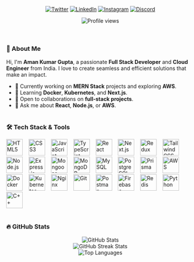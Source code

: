 <div align="center">

[![Twitter](https://img.shields.io/badge/Twitter-%231DA1F2.svg?logo=Twitter&logoColor=white)](https://x.com/akgbytes) 
[![LinkedIn](https://img.shields.io/badge/LinkedIn-%230077B5.svg?logo=linkedin&logoColor=white)](https://linkedin.com/in/akgbytes)
[![Instagram](https://img.shields.io/badge/Instagram-%23E4405F.svg?logo=Instagram&logoColor=white)](#)
[![Discord](https://img.shields.io/badge/Discord-%237289DA.svg?logo=discord&logoColor=white)](#)

</div>

<!-- Profile View Counter -->
<div align="center">
  <img src="https://komarev.com/ghpvc/?username=akgbytes" alt="Profile views" />
</div>

<br>

#

<!-- About Me -->

### 💫 About Me

Hi, I'm **Aman Kumar Gupta**, a passionate **Full Stack Developer** and **Cloud Engineer** from India. I love to create seamless and efficient solutions that make an impact.

- 🔭 Currently working on **MERN Stack** projects and exploring **AWS**.
- 🌱 Learning **Docker**, **Kubernetes**, and **Next.js**.
- 🤝 Open to collaborations on **full-stack projects**.
- 💬 Ask me about **React**, **Node.js**, or **AWS**.

#

<!-- Tech Stack -->

### 🛠 Tech Stack & Tools

<div>
  <img src="https://cdn.jsdelivr.net/gh/devicons/devicon/icons/html5/html5-original.svg" height="44" alt="HTML5" />
  <img width=8>
  <img src="https://cdn.jsdelivr.net/gh/devicons/devicon/icons/css3/css3-original.svg" height="44" alt="CSS3" />
  <img width=8>
  <img src="https://cdn.jsdelivr.net/gh/devicons/devicon/icons/javascript/javascript-original.svg" height="44" alt="JavaScript" />
  <img width=8>
  <img src="https://cdn.jsdelivr.net/gh/devicons/devicon/icons/typescript/typescript-original.svg" height="44" alt="TypeScript" />
  <img width=8>
  <img src="https://cdn.jsdelivr.net/gh/devicons/devicon/icons/react/react-original.svg" height="44" alt="React" />
  <img width=8>
  <img src="https://cdn.jsdelivr.net/gh/devicons/devicon/icons/nextjs/nextjs-original.svg" height="44" alt="Next.js" />
  <img width=8>
  <img src="https://cdn.jsdelivr.net/gh/devicons/devicon/icons/redux/redux-original.svg" height="44" alt="Redux" />
  <img width=8>
  <img src="https://cdn.jsdelivr.net/gh/devicons/devicon/icons/tailwindcss/tailwindcss-original.svg" height="44" alt="Tailwind CSS" />
  <img width=8>
  <img src="https://cdn.jsdelivr.net/gh/devicons/devicon@latest/icons/nodejs/nodejs-plain-wordmark.svg" height="44" alt="Node.js" />
  <img width=8>
  <img src="https://cdn.jsdelivr.net/gh/devicons/devicon@latest/icons/express/express-original.svg" height="44" alt="Express.js" />
  <img width=8>
  <img src="https://cdn.jsdelivr.net/gh/devicons/devicon/icons/mongoose/mongoose-original.svg" height="44" alt="Mongoose" />
  <img width=8>
  <img src="https://cdn.jsdelivr.net/gh/devicons/devicon/icons/mongodb/mongodb-original.svg" height="44" alt="MongoDB" />
  <img width=8>
  <img src="https://cdn.jsdelivr.net/gh/devicons/devicon/icons/mysql/mysql-original-wordmark.svg" height="44" alt="MySQL" />
  <img width=8>
  <img src="https://cdn.jsdelivr.net/gh/devicons/devicon/icons/postgresql/postgresql-original.svg" height="44" alt="PostgreSQL" />
  <img width=8>
  <img src="https://cdn.jsdelivr.net/gh/devicons/devicon/icons/prisma/prisma-original.svg" height="44" alt="Prisma" />
  <img width=8>
  <img src="https://cdn.jsdelivr.net/gh/devicons/devicon/icons/amazonwebservices/amazonwebservices-original-wordmark.svg" height="44" alt="AWS" />
  <img width=8>
  <img src="https://cdn.jsdelivr.net/gh/devicons/devicon/icons/docker/docker-plain.svg" height="44" alt="Docker" />
  <img width=8>
  <img src="https://cdn.jsdelivr.net/gh/devicons/devicon/icons/kubernetes/kubernetes-original.svg" height="44" alt="Kubernetes" />
  <img width=8>
  <img src="https://cdn.jsdelivr.net/gh/devicons/devicon/icons/nginx/nginx-original.svg" height="44" alt="Nginx" />
  <img width=8>
  <img src="https://cdn.jsdelivr.net/gh/devicons/devicon/icons/git/git-original.svg" height="44" alt="Git" />
  <img width=8>
  <img src="https://cdn.jsdelivr.net/gh/devicons/devicon/icons/postman/postman-original.svg" height="44" alt="Postman" />
  <img width=8>
  <img src="https://cdn.jsdelivr.net/gh/devicons/devicon/icons/firebase/firebase-original.svg" height="44" alt="Firebase" />
  <img width=8>
  <img src="https://cdn.jsdelivr.net/gh/devicons/devicon/icons/redis/redis-original.svg" height="44" alt="Redis" />
  <img width=8>
  <img src="https://cdn.jsdelivr.net/gh/devicons/devicon/icons/python/python-original.svg" height="44" alt="Python" />
  <img width=8>
  <img src="https://cdn.jsdelivr.net/gh/devicons/devicon/icons/cplusplus/cplusplus-original.svg" height="44" alt="C++" />
</div>

#

<!-- GitHub Stats -->

### 🔥 GitHub Stats

<div align="center">
  <img src="https://github-readme-stats.vercel.app/api?username=akgbytes&theme=auto&hide_border=false&include_all_commits=false&count_private=false" alt="GitHub Stats" />
  <br>
  <img src="https://github-readme-streak-stats.herokuapp.com/?user=akgbytes&theme=auto&hide_border=false" alt="GitHub Streak Stats" />
  <br>
  <img src="https://github-readme-stats.vercel.app/api/top-langs/?username=akgbytes&theme=auto&hide_border=false&include_all_commits=false&count_private=false&layout=compact" alt="Top Languages" />
</div>

